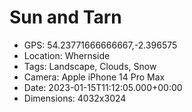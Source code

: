 # Sun and Tarn

- GPS: 54.23771666666667,-2.396575
- Location: Whernside
- Tags: Landscape, Clouds, Snow
- Camera: Apple iPhone 14 Pro Max
- Date: 2023-01-15T11:12:05.000+00:00
- Dimensions: 4032x3024
